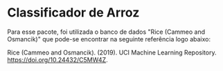 # Classificador de Arroz

Para esse pacote, foi utilizada o banco de dados "Rice (Cammeo and Osmancik)" que pode-se encontrar na seguinte referência logo abaixo:

Rice (Cammeo and Osmancik). (2019). UCI Machine Learning Repository. https://doi.org/10.24432/C5MW4Z.
